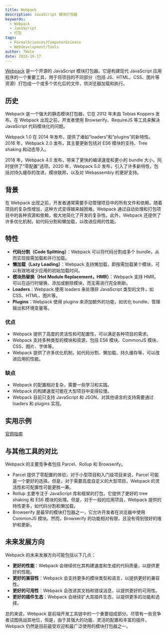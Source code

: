 ```yaml
---
title: Webpack
description: JavaScript 模块打包器
keywords:
  - Webpack
  - JavaScript
  - 打包
tags:
  - FormalSciences/ComputerScience
  - Webdevelopment/Tools
author: 7Wate
date: 2023-10-17
---
```


[Webpack](https://webpack.js.org/) 是一个开源的 JavaScript 模块打包器。它是构建现代 JavaScript 应用程序的一个重要工具，用于将项目的不同部分（包括 JS、HTML、CSS、图片等资源）打包成一个或多个优化后的文件，供浏览器加载和执行。

## 历史

Webpack 是一个强大的静态模块打包器，它在 2012 年末由 Tobias Koppers 发布。在 Webpack 出现之前，开发者使用 Browserify、RequireJS 等工具来解决 JavaScript 代码模块化的问题。

Webpack 1.0 在 2014 年发布，提供了诸如“loaders”和“plugins”的新特性。2016 年，Webpack 2.0 发布，其主要更新包括对 ES6 模块的支持、Tree shaking 和动态导入。

2018 年，Webpack 4.0 发布，带来了更快的编译速度和更小的 bundle 大小，同时提供了“零配置”选项。2020 年，Webpack 5.0 发布，引入了许多新特性，包括对持久缓存的改进，模块联邦，以及对 Webassembly 的更好支持。

## 背景

在 Webpack 出现之前，开发者通常需要手动管理项目中的所有文件和依赖。随着项目的复杂性增加，这种方式变得越来越困难。Webpack 通过自动处理和打包项目中的各种资源和依赖，极大地简化了开发的复杂性。此外，Webpack 还提供了许多优化机制，如代码分割和懒加载，以改进应用的性能。

## 特性

- **代码分割（Code Splitting）**：Webpack 可以将代码分割成多个 bundle，从而实现按需加载和并行加载。
- **懒加载（Lazy Loading）**：Webpack 支持懒加载，即按需加载某个模块，可以有效地减少应用的初始加载时间。
- **模块热替换（Hot Module Replacement，HMR）**：Webpack 支持 HMR，可以在运行时替换、添加或删除模块，而无需进行完全刷新。
- **Loaders**：Webpack 使用 loaders 来处理非 JavaScript 类型的文件，如 CSS、HTML、图片等。
- **Plugins**：Webpack 使用 plugins 来添加额外的功能，如优化 bundle、管理输出和环境变量等。

### 优点

- Webpack 提供了高度的灵活性和可配置性，可以满足各种项目的需求。
- Webpack 支持多种类型的模块和资源，包括 ES6 模块、CommonJS 模块、CSS、图片、字体等。
- Webpack 提供了许多优化机制，如代码分割、懒加载、持久缓存等，可以改进应用的性能。

### 缺点

- Webpack 的配置相对复杂，需要一些学习和实践。
- Webpack 的构建速度可能在大型项目中变得较慢。
- Webpack 目前只支持 JavaScript 和 JSON，对其他语言的支持需要通过 loaders 和 plugins 实现。

## 实用示例

[官网指南](https://webpack.docschina.org/guides/getting-started/)

## 与其他工具的对比

Webpack 的主要竞争者包括 Parcel、Rollup 和 Browserify。

- Parcel 提供了零配置的体验，对于小型项目和入门级项目来说，Parcel 可能是一个更好的选择。但是，对于需要高度自定义的大型项目，Webpack 的灵活性和可配置性可能更胜一筹。
- Rollup 主要专注于 JavaScript 库和框架的打包，它提供了更好的 tree shaking 和 ES6 模块的处理。但是，对于一般的应用项目，Webpack 提供的特性更多，如代码分割和懒加载。
- Browserify 是最早的模块打包器之一，它允许开发者在浏览器中使用 CommonJS 模块。然而，Browserify 的功能相对有限，且没有得到很好的维护和更新。

## 未来发展方向

Webpack 的未来发展方向可能包括以下几点：

- **更好的性能**：Webpack 会继续优化其构建速度和生成的代码质量，以提供更好的性能。
- **更好的兼容性**：Webpack 会支持更多的模块类型和语言，以提供更好的兼容性。
- **更好的可用性**：Webpack 会改进其文档和错误消息，以提供更好的可用性。
- **更好的插件生态**：Webpack 会继续扩大其插件生态，以提供更多的功能和选择。

总的来说，Webpack 是前端开发工具链中的一个重要组成部分。尽管有一些竞争者试图挑战其地位，但是，由于其强大的功能、灵活的配置和丰富的插件，Webpack 仍然是目前最受欢迎和最广泛使用的模块打包器之一。
